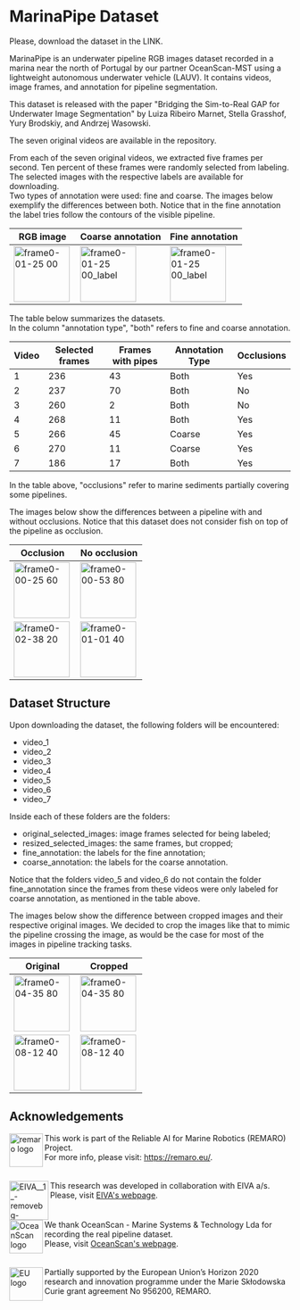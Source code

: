 # MarinaPipe Dataset

Please, download the dataset in the LINK.

MarinaPipe is an underwater pipeline RGB images dataset recorded in a marina near the north of Portugal by our partner OceanScan-MST using a lightweight autonomous underwater vehicle (LAUV). It contains videos, image frames, and annotation for pipeline segmentation.

This dataset is released with the paper "Bridging the Sim-to-Real GAP for Underwater Image Segmentation" by Luiza Ribeiro Marnet, Stella Grasshof, Yury Brodskiy, and Andrzej Wasowski.<br>

The seven original videos are available in the repository.<br>

From each of the seven original videos, we extracted five frames per second. Ten percent of these frames were randomly selected from labeling. <br>
The selected images with the respective labels are available for downloading.<br>
Two types of annotation were used: fine and coarse.  The images below exemplify the differences between both. Notice that in the fine annotation the label tries follow the contours of the visible pipeline.<br>

|RGB image    |Coarse annotation| Fine annotation | 
|---------|---------------|-------------------|
|<img align="left" height="100" alt="frame0-01-25 00" src="https://github.com/remaro-network/MarinaPipe-dataset/assets/58445878/39a34b5f-8a65-41a7-af78-41a46a916d06">|<img align="left" height="100" alt="frame0-01-25 00_label" src="https://github.com/remaro-network/MarinaPipe-dataset/assets/58445878/e155d889-7927-4a8e-a5ef-cef7988a626f">|<img align="left" height="100" alt="frame0-01-25 00_label" src="https://github.com/remaro-network/MarinaPipe-dataset/assets/58445878/f5e45a39-2b74-4301-8817-cbdade6468a8">| 

The table below summarizes the datasets. <br>
In the column "annotation type", "both" refers to fine and coarse annotation. <br>


|Video    |Selected frames| Frames with pipes | Annotation Type | Occlusions |
|---------|---------------|-------------------|-----------------|------------|
|1        | 236           | 43                | Both            | Yes        |
|2        | 237           | 70                | Both            | No         |
|3        | 260           | 2                 | Both            | No         |
|4        | 268           | 11                | Both            | Yes        |
|5        | 266           | 45                | Coarse          | Yes        |
|6        | 270           | 11                | Coarse          | Yes        |
|7        | 186           | 17                | Both            | Yes        |

In the table above, "occlusions" refer to marine sediments partially covering some pipelines.<br>

The images below show the differences between a pipeline with and without occlusions. Notice that this dataset does not consider fish on top of the pipeline as occlusion.

|Occlusion    |No occlusion | 
|---------|---------------|
|<img align="left" height="100" alt="frame0-00-25 60" src="https://github.com/remaro-network/MarinaPipe-dataset/assets/58445878/194809ef-98e4-4006-bbf2-a142cae855c8">|<img align="left" height="100" alt="frame0-00-53 80" src="https://github.com/remaro-network/MarinaPipe-dataset/assets/58445878/7df79aab-f761-4583-9348-3e6b30f9a4f4">| 
|<img align="left" height="100" alt="frame0-02-38 20" src="https://github.com/remaro-network/MarinaPipe-dataset/assets/58445878/f221b49b-066b-42fe-b84f-ebe0f3c3b594">|<img align="left" height="100" alt="frame0-01-01 40" src="https://github.com/remaro-network/MarinaPipe-dataset/assets/58445878/6698023a-c1d7-43b7-8341-6d19275fdc4c">| 


## Dataset Structure

Upon downloading the dataset, the following folders will be encountered:<br>
* video_1
* video_2
* video_3
* video_4
* video_5
* video_6
* video_7

Inside each of these folders are the folders:
* original_selected_images: image frames selected for being labeled;
* resized_selected_images: the same frames, but cropped;
* fine_annotation: the labels for the fine annotation;
* coarse_annotation: the labels for the coarse annotation.

Notice that the folders video_5 and video_6 do not contain the folder fine_annotation since the frames from these videos were only labeled for coarse annotation, as mentioned in the table above.

The images below show the difference between cropped images and their respective original images. We decided to crop the images like that to mimic the pipeline crossing the image, as would be the case for most of the images in pipeline tracking tasks.<br>


|Original    |Cropped | 
|---------|---------------|
|<img align="left" height="100" alt="frame0-04-35 80" src="https://github.com/remaro-network/MarinaPipe-dataset/assets/58445878/f0a60164-e256-43b6-a97f-6900459504f7">|<img align="left" height="100" alt="frame0-04-35 80" src="https://github.com/remaro-network/MarinaPipe-dataset/assets/58445878/a4b2ae97-703e-4a11-a2b9-974b90fd0aea">|
|<img align="left" height="100" alt="frame0-08-12 40" src="https://github.com/remaro-network/MarinaPipe-dataset/assets/58445878/8505edb9-0b1f-4c4b-a052-abbf7b9b711b">|<img align="left" height="100" alt="frame0-08-12 40" src="https://github.com/remaro-network/MarinaPipe-dataset/assets/58445878/d5eb73a5-c852-4416-8ed7-b7f5450c3f30">|


## Acknowledgements

<a href="remaro logo">
    <img align="left" height="60" alt="remaro logo" src="https://github.com/remaro-network/Uncertainty-Driven-Active-Learning-for-Underwater/assets/58445878/31ab8e37-cc9e-4592-8f43-aebf9251cac6">
</a>
This work is part of the Reliable AI for Marine Robotics (REMARO) Project. <br> For more info, please visit: <a href="https://remaro.eu/">https://remaro.eu/</a>. <br><br>
<br style="clear: both;">

<a href="eiva_logo">
    <img align="left" height="70" alt="EIVA__1_-removebg-preview" src="https://github.com/remaro-network/Uncertainty-Driven-Active-Learning-for-Underwater/assets/58445878/f995bd10-ba93-4d3d-8abb-39b8b2c6c11a">
</a>
This research was developed in collaboration with EIVA a/s. <br>Please, visit <a href="https://www.eiva.com/">EIVA's webpage</a>. <br><br>
<br style="clear: both;">

<a href="eu_flag">
    <img align="left" height="60" alt="OceanScan logo" src="https://github.com/remaro-network/MarinaPipe-dataset/assets/58445878/690de90c-3024-463c-a8c9-81173dd4126a">
</a>
We thank OceanScan - Marine Systems & Technology Lda for recording the real pipeline dataset. <br>Please, visit <a href="https://www.oceanscan-mst.com/">OceanScan's webpage</a>. <br><br>
<br style="clear: both;">

<a href="eu_flag">
    <img align="left" height="60" alt="EU logo" src="https://github.com/remaro-network/Uncertainty-Driven-Active-Learning-for-Underwater/assets/58445878/7577c757-8b02-487a-9742-eea398a9100d">
</a>
Partially supported by the European Union’s Horizon 2020 research and innovation programme under the Marie Skłodowska Curie grant agreement No 956200, REMARO. <br><br>
